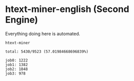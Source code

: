 # htext-miner-english (Second Engine)

Everything doing here is automated.

```
htext-miner

total: 5430/9523 (57.01984668696839%)

job0: 1222
job1: 1382
job2: 1848
job3: 978
```